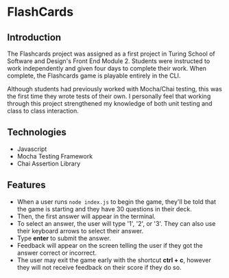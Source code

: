 # FlashCards 

## Introduction
The Flashcards project was assigned as a first project in Turing School of Software and Design's Front End Module 2. Students were instructed to work independently and given four days to complete their work. When complete, the Flashcards game is playable entirely in the CLI.

Although students had previously worked with Mocha/Chai testing, this was the first time they wrote tests of their own. I personally feel that working through this project strengthened my knowledge of both unit testing and class to class interaction.

## Technologies
  - Javascript
  - Mocha Testing Framework
  - Chai Assertion Library

## Features
- When a user runs `node index.js` to begin the game, they'll be told that the game is starting and they have 30 questions in their deck.
- Then, the first answer will appear in the terminal.
- To select an answer, the user will type '1', '2', or '3'. They can also use their keyboard arrows to select their answer.
- Type **enter** to submit the answer.
- Feedback will appear on the screen telling the user if they got the answer correct or incorrect.
- The user may exit the game early with the shortcut **ctrl + c**, however they will not receive feedback on their score if they do so.

